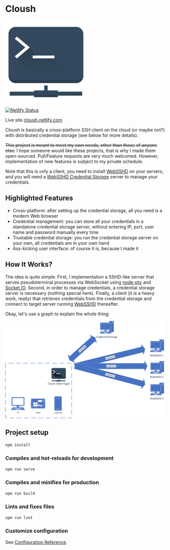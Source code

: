 # Cloush

<img width="256" height="256" src="./public/cloush.svg"/>

[![Netlify Status](https://api.netlify.com/api/v1/badges/7af9be29-b710-470f-9310-35f256134ed2/deploy-status)](https://app.netlify.com/sites/cloush/deploys)

Live site [cloush.netlify.com](https://cloush.netlify.com)

Cloush is basically a cross-platform SSH client on the cloud (or maybe not?) with distributed credential storage (see below for more details).

~~This project is meant to meet my own needs, other than those of anyone else.~~ I hope someone would like these projects, that is why I made them open-sourced. Pull/Feature requests are very much welcomed. However, implementation of new features is subject to my private schedule.

Note that this is only a client, you need to install [WebSSHD](https://github.com/Luluno01/web-sshd) on your servers, and you will need a [WebSSHD Credential Storage](https://github.com/Luluno01/web-sshd-credential-storage) server to manage your credentials.

## Highlighted Features

* Cross-platform: after setting up the credential storage, all you need is a modern Web browser
* Credential management: you can store all your credentials in a standalone credential storage server, without entering IP, port, user name and password manually every time
* Trustable credential storage: you run the credential storage server on your own, all credentials are in your own hand
* Ass-kicking user interface: of course it is, because I made it

## How It Works?

The idea is quite simple. First, I implementation a SSHD-like server that serves pseudoterminal processes via WebSocket using [node-pty](https://github.com/microsoft/node-pty) and [Socket.IO](https://socket.io/). Second, in order to manage credentials, a credential storage server is necessary (nothing special here). Finally, a client (it is a heavy work, really) that retrieves credentials from the credential storage and connect to target server running [WebSSHD](https://github.com/Luluno01/web-sshd) thereafter.

Okay, let's use a graph to explain the whole thing:

<img src="./public/cloush-visio.png" style="max-width: 100%;"/>

## Project setup

```bash
npm install
```

### Compiles and hot-reloads for development

```bash
npm run serve
```

### Compiles and minifies for production

```bash
npm run build
```

### Lints and fixes files

```bash
npm run lint
```

### Customize configuration
See [Configuration Reference](https://cli.vuejs.org/config/).
